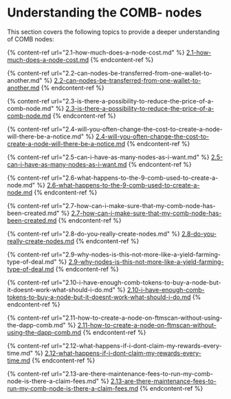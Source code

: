 # Understanding the COMB- nodes

This section covers the following topics to provide a deeper understanding of COMB nodes:

{% content-ref url="2.1-how-much-does-a-node-cost.md" %}
[2.1-how-much-does-a-node-cost.md](2.1-how-much-does-a-node-cost.md)
{% endcontent-ref %}

{% content-ref url="2.2-can-nodes-be-transferred-from-one-wallet-to-another.md" %}
[2.2-can-nodes-be-transferred-from-one-wallet-to-another.md](2.2-can-nodes-be-transferred-from-one-wallet-to-another.md)
{% endcontent-ref %}

{% content-ref url="2.3-is-there-a-possibility-to-reduce-the-price-of-a-comb-node.md" %}
[2.3-is-there-a-possibility-to-reduce-the-price-of-a-comb-node.md](2.3-is-there-a-possibility-to-reduce-the-price-of-a-comb-node.md)
{% endcontent-ref %}

{% content-ref url="2.4-will-you-often-change-the-cost-to-create-a-node-will-there-be-a-notice.md" %}
[2.4-will-you-often-change-the-cost-to-create-a-node-will-there-be-a-notice.md](2.4-will-you-often-change-the-cost-to-create-a-node-will-there-be-a-notice.md)
{% endcontent-ref %}

{% content-ref url="2.5-can-i-have-as-many-nodes-as-i-want.md" %}
[2.5-can-i-have-as-many-nodes-as-i-want.md](2.5-can-i-have-as-many-nodes-as-i-want.md)
{% endcontent-ref %}

{% content-ref url="2.6-what-happens-to-the-9-comb-used-to-create-a-node.md" %}
[2.6-what-happens-to-the-9-comb-used-to-create-a-node.md](2.6-what-happens-to-the-9-comb-used-to-create-a-node.md)
{% endcontent-ref %}

{% content-ref url="2.7-how-can-i-make-sure-that-my-comb-node-has-been-created.md" %}
[2.7-how-can-i-make-sure-that-my-comb-node-has-been-created.md](2.7-how-can-i-make-sure-that-my-comb-node-has-been-created.md)
{% endcontent-ref %}

{% content-ref url="2.8-do-you-really-create-nodes.md" %}
[2.8-do-you-really-create-nodes.md](2.8-do-you-really-create-nodes.md)
{% endcontent-ref %}

{% content-ref url="2.9-why-nodes-is-this-not-more-like-a-yield-farming-type-of-deal.md" %}
[2.9-why-nodes-is-this-not-more-like-a-yield-farming-type-of-deal.md](2.9-why-nodes-is-this-not-more-like-a-yield-farming-type-of-deal.md)
{% endcontent-ref %}

{% content-ref url="2.10-i-have-enough-comb-tokens-to-buy-a-node-but-it-doesnt-work-what-should-i-do.md" %}
[2.10-i-have-enough-comb-tokens-to-buy-a-node-but-it-doesnt-work-what-should-i-do.md](2.10-i-have-enough-comb-tokens-to-buy-a-node-but-it-doesnt-work-what-should-i-do.md)
{% endcontent-ref %}

{% content-ref url="2.11-how-to-create-a-node-on-ftmscan-without-using-the-dapp-comb.md" %}
[2.11-how-to-create-a-node-on-ftmscan-without-using-the-dapp-comb.md](2.11-how-to-create-a-node-on-ftmscan-without-using-the-dapp-comb.md)
{% endcontent-ref %}

{% content-ref url="2.12-what-happens-if-i-dont-claim-my-rewards-every-time.md" %}
[2.12-what-happens-if-i-dont-claim-my-rewards-every-time.md](2.12-what-happens-if-i-dont-claim-my-rewards-every-time.md)
{% endcontent-ref %}

{% content-ref url="2.13-are-there-maintenance-fees-to-run-my-comb-node-is-there-a-claim-fees.md" %}
[2.13-are-there-maintenance-fees-to-run-my-comb-node-is-there-a-claim-fees.md](2.13-are-there-maintenance-fees-to-run-my-comb-node-is-there-a-claim-fees.md)
{% endcontent-ref %}

